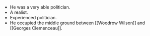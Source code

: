 - He was a very able politician.
- A realist.
- Experienced politician.
- He occupied the middle ground between [[Woodrow Wilson]] and [[Georges Clemenceau]].